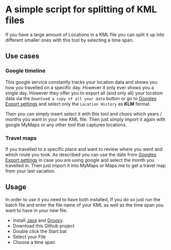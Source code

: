 # A simple script for splitting of KML files

If you have a large amount of Locations in a KML file you can split it up into different smaller ones with this tool by selecting a time span.

## Use cases
### Google timeline
This google service constantly tracks your location data and shows you how you travelled on a specific day. However it only ever shows you a single day.
However they offer you to export all (and only all) your location data via the `Download a copy of all your data` button or go to [Googles Export settings](https://takeout.google.com/settings/takeout) and select only the `Location History` as **KLM** format.

Then you can simply insert select it with this tool and choos which years / months you want in your new KML file. Then just simply import it again with google MyMaps or any other tool that captures locations.

### Travel maps
If you travelled to a specific place and want to review where you went and which route you took. As described you can use the date from [Googles Export settings](https://takeout.google.com/settings/takeout) in case you are using google and select the month you travelled in. Then just import it into MyMaps or Maps.me to get a travel map from your last vacation.
## Usage
In order to use it you need to have both installed,  If you do so just run the batch file and enter the file name of your KML as well as the time span you want to have in your new file.

* Install [Java](https://www.oracle.com/technetwork/java/javase/downloads/index.html) and [Groovy](http://groovy-lang.org/download.html).
* Download this Github project
* Double click the Start.bat
* Select your File
* Choose a time span